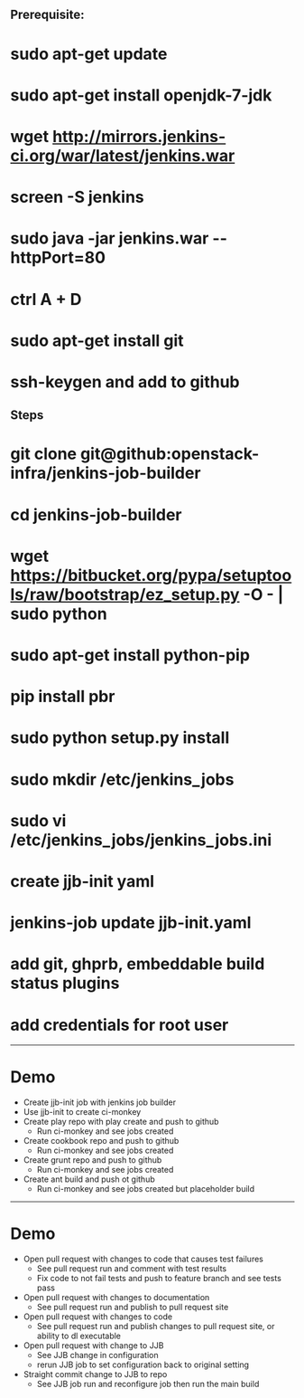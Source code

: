 Prerequisite:
---
# sudo apt-get update
# sudo apt-get install openjdk-7-jdk
# wget http://mirrors.jenkins-ci.org/war/latest/jenkins.war
# screen -S jenkins
# sudo java -jar jenkins.war --httpPort=80
# ctrl A + D
# sudo apt-get install git
# ssh-keygen and add to github

Steps
---
# git clone git@github:openstack-infra/jenkins-job-builder
# cd jenkins-job-builder
# wget https://bitbucket.org/pypa/setuptools/raw/bootstrap/ez_setup.py -O - | sudo python
# sudo apt-get install python-pip
# pip install pbr
# sudo python setup.py install
# sudo mkdir /etc/jenkins_jobs
# sudo vi /etc/jenkins_jobs/jenkins_jobs.ini
# create jjb-init yaml
# jenkins-job update jjb-init.yaml
# add git, ghprb, embeddable build status plugins
# add credentials for root user

---

# Demo

* Create jjb-init job with jenkins job builder
* Use jjb-init to create ci-monkey
* Create play repo with play create and push to github
    * Run ci-monkey and see jobs created
* Create cookbook repo and push to github
    * Run ci-monkey and see jobs created
* Create grunt repo and push to github
    * Run ci-monkey and see jobs created
* Create ant build and push ot github
    * Run ci-monkey and see jobs created but placeholder build

---

# Demo

* Open pull request with changes to code that causes test failures
    * See pull request run and comment with test results
    * Fix code to not fail tests and push to feature branch and see tests pass
* Open pull request with changes to documentation
    * See pull request run and publish to pull request site
* Open pull request with changes to code
    * See pull request run and publish changes to pull request site, or ability to dl executable
* Open pull request with change to JJB
    * See JJB change in configuration
    * rerun JJB job to set configuration back to original setting
* Straight commit change to JJB to repo
    * See JJB job run and reconfigure job then run the main build
